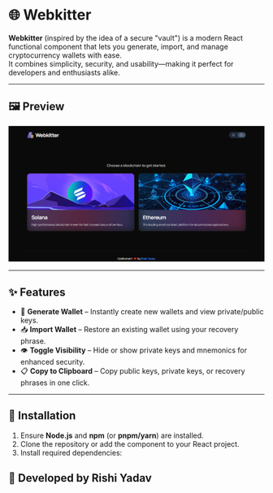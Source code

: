 # 🌐 Webkitter

**Webkitter** (inspired by the idea of a secure "vault") is a modern React functional component that lets you generate, import, and manage cryptocurrency wallets with ease.  
It combines simplicity, security, and usability—making it perfect for developers and enthusiasts alike.  

---

## 🖼️ Preview

![Webkitter Preview](./public/og.png)

---

## ✨ Features

- 🔑 **Generate Wallet** – Instantly create new wallets and view private/public keys.  
- 📥 **Import Wallet** – Restore an existing wallet using your recovery phrase.  
- 👁️ **Toggle Visibility** – Hide or show private keys and mnemonics for enhanced security.  
- 📋 **Copy to Clipboard** – Copy public keys, private keys, or recovery phrases in one click.  

---

## 🚀 Installation

1. Ensure **Node.js** and **npm** (or **pnpm/yarn**) are installed.  
2. Clone the repository or add the component to your React project.  
3. Install required dependencies:


## 🚀 Developed by Rishi Yadav
